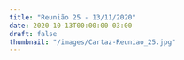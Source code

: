 ```yaml
---
title: "Reunião 25 - 13/11/2020"
date: 2020-10-13T00:00:00-03:00
draft: false
thumbnail: "/images/Cartaz-Reuniao_25.jpg"
---
```

